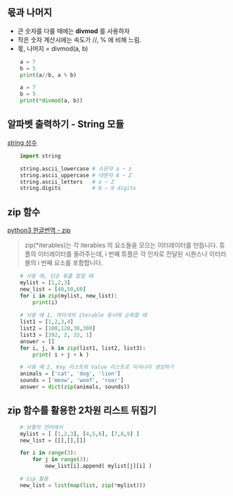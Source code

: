 ## 몫과 나머지 
- 큰 숫자를 다룰 때에는 **divmod** 를 사용하자
- 작은 숫자 계산시에는 속도가 //, % 에 비해 느림.
- 몫, 나머지 = divmod(a, b)
```python
    a = 7 
    b = 5
    print(a//b, a % b)

    a = 7
    b = 5
    print(*divmod(a, b))
```

## 알파벳 출력하기 - String 모듈 
[string 상수](https://docs.python.org/3.4/library/string.html)

```python
    import string

    string.ascii_lowercase # 소문자 a ~ z
    string.ascii_uppercase # 대문자 A ~ Z
    string.ascii_letters   # a ~ Z
    string.digits          # 0 ~ 9 digits 

```

## zip 함수
[python3 한글번역 - zip](https://docs.python.org/ko/3/library/functions.html?highlight=built%20function)
> zip(*iterables)는 각 iterables 의 요소들을 모으는 이터레이터를 만듭니다. 
> 튜플의 이터레이터를 돌려주는데, i 번째 튜플은 각 인자로 전달된 시퀀스나 이터러블의 i 번째 요소를 포함합니다.
```python
    # 사용 예, 단순 튜플 합칠 때 
    mylist = [1,2,3]
    new_list = [40,50,60]
    for i in zip(mylist, new_list):
        print(i)
    
    # 사용 예 1, 여러개의 iterable 동시에 순회할 때 
    list1 = [1,2,3,4]
    list2 = [100,120,30,300]
    list3 = [392, 2, 33, 1]
    answer = []
    for i, j, k in zip(list1, list2, list3):
        print( i + j + k )

    # 사용 예 2, Key 리스트와 Value 리스트로 딕셔너리 생성하기 
    animals = ['cat', 'dog', 'lion']
    sounds = ['meow', 'woof', 'roar']
    answer = dict(zip(animals, sounds))

```


## zip 함수를 활용한 2차원 리스트 뒤집기 
```python
    # 보통의 언어에서
    mylist = [ [1,2,3], [4,5,6], [7,8,9] ]
    new_list = [[],[],[]]

    for i in range(3):
        for j in range(3):
            new_list[i].append( mylist[j][i] )

    # zip 활용 
    new_list = list(map(list, zip(*mylist)))

```

